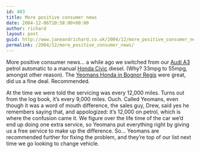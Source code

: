 ```yaml
---
id: 403
title: More positive consumer news
date: 2004-12-06T10:58:00+00:00
author: richard
layout: post
guid: http://www.janeandrichard.co.uk/2004/12/more_positive_consumer_news
permalink: /2004/12/more_positive_consumer_news/
---
```

More positive consumer news&#8230; a while ago we switched from our [Audi A3](http://images.google.com/images?q=audi%20a3) petrol automatic to a manual [Honda Civic](http://images.google.com/images?q=honda+civic) diesel. (Why? 33mpg to 55mpg, amongst other reason). The [Yeomans Honda in Bognor Regis](http://www.yeomanshonda.co.uk) were great, did us a fine deal. Recommended. 

At the time we were told the servicing was every 12,000 miles. Turns out from the log book, it&#8217;s every 9,000 miles. Ouch. Called Yeomans, even though it was a word of mouth difference, the sales guy, Drew, said yes he remembers saying that, and appologized: it&#8217;s 12,000 on petrol, which is where the confusion came it. We figure over the life time of the car we&#8217;d end up doing one extra service, so Yeomans put everything right by giving us a free service to make up the difference. So&#8230; Yeomans are recommended further for fixing the problem, and they&#8217;re top of our list next time we go looking to change vehicle.
